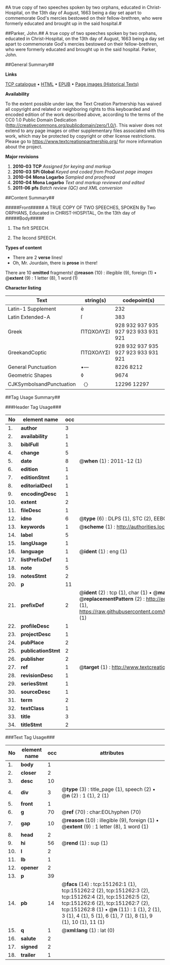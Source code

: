 #A true copy of two speeches spoken by two orphans, educated in Christ-Hospital, on the 13th day of August, 1663 being a day set apart to commemorate God's mercies bestowed on their fellow-brethren, who were formerly educated and brought up in the said hospital.#

##Parker, John.##
A true copy of two speeches spoken by two orphans, educated in Christ-Hospital, on the 13th day of August, 1663 being a day set apart to commemorate God's mercies bestowed on their fellow-brethren, who were formerly educated and brought up in the said hospital.
Parker, John.

##General Summary##

**Links**

[TCP catalogue](http://www.ota.ox.ac.uk/tcp/)  • 
[HTML](http://tei.it.ox.ac.uk/tcp/Texts-HTML/free/A91/A91423.html)  • 
[EPUB](http://tei.it.ox.ac.uk/tcp/Texts-EPUB/free/A91/A91423.epub) • 
[Page images (Historical Texts)](https://historicaltexts.jisc.ac.uk/eebo-42476211e)

**Availability**

To the extent possible under law, the Text Creation Partnership has waived all copyright and related or neighboring rights to this keyboarded and encoded edition of the work described above, according to the terms of the CC0 1.0 Public Domain Dedication (http://creativecommons.org/publicdomain/zero/1.0/). This waiver does not extend to any page images or other supplementary files associated with this work, which may be protected by copyright or other license restrictions. Please go to https://www.textcreationpartnership.org/ for more information about the project.

**Major revisions**

1. __2010-03__ __TCP__ *Assigned for keying and markup*
1. __2010-03__ __SPi Global__ *Keyed and coded from ProQuest page images*
1. __2010-04__ __Mona Logarbo__ *Sampled and proofread*
1. __2010-04__ __Mona Logarbo__ *Text and markup reviewed and edited*
1. __2011-06__ __pfs__ *Batch review (QC) and XML conversion*

##Content Summary##

#####Front#####
A TRUE COPY OF TWO SPEECHES, SPOKEN By Two ORPHANS, Educated in CHRIST-HOSPITAL, On the 13th day of 
#####Body#####

1. The firſt SPEECH.

1. The ſecond SPEECH.

**Types of content**

  * There are 2 **verse** lines!
  * Oh, Mr. Jourdain, there is **prose** in there!

There are 10 **omitted** fragments! 
 @__reason__ (10) : illegible (9), foreign (1)  •  @__extent__ (9) : 1 letter (8), 1 word (1)

**Character listing**


|Text|string(s)|codepoint(s)|
|---|---|---|
|Latin-1 Supplement|è|232|
|Latin Extended-A|ſ|383|
|Greek|ΠΤΩΧΟΛΥΣΙ|928 932 937 935 927 923 933 931 921|
|GreekandCoptic|ΠΤΩΧΟΛΥΣΙ|928 932 937 935 927 923 933 931 921|
|General Punctuation|•—|8226 8212|
|Geometric Shapes|◊|9674|
|CJKSymbolsandPunctuation|〈〉|12296 12297|

##Tag Usage Summary##

###Header Tag Usage###

|No|element name|occ|attributes|
|---|---|---|---|
|1.|__author__|3||
|2.|__availability__|1||
|3.|__biblFull__|1||
|4.|__change__|5||
|5.|__date__|8| @__when__ (1) : 2011-12 (1)|
|6.|__edition__|1||
|7.|__editionStmt__|1||
|8.|__editorialDecl__|1||
|9.|__encodingDesc__|1||
|10.|__extent__|2||
|11.|__fileDesc__|1||
|12.|__idno__|6| @__type__ (6) : DLPS (1), STC (2), EEBO-CITATION (1), OCLC (1), VID (1)|
|13.|__keywords__|1| @__scheme__ (1) : http://authorities.loc.gov/ (1)|
|14.|__label__|5||
|15.|__langUsage__|1||
|16.|__language__|1| @__ident__ (1) : eng (1)|
|17.|__listPrefixDef__|1||
|18.|__note__|5||
|19.|__notesStmt__|2||
|20.|__p__|11||
|21.|__prefixDef__|2| @__ident__ (2) : tcp (1), char (1)  •  @__matchPattern__ (2) : ([0-9\-]+):([0-9IVX]+) (1), (.+) (1)  •  @__replacementPattern__ (2) : http://eebo.chadwyck.com/downloadtiff?vid=$1&page=$2 (1), https://raw.githubusercontent.com/textcreationpartnership/Texts/master/tcpchars.xml#$1 (1)|
|22.|__profileDesc__|1||
|23.|__projectDesc__|1||
|24.|__pubPlace__|2||
|25.|__publicationStmt__|2||
|26.|__publisher__|2||
|27.|__ref__|1| @__target__ (1) : http://www.textcreationpartnership.org/docs/. (1)|
|28.|__revisionDesc__|1||
|29.|__seriesStmt__|1||
|30.|__sourceDesc__|1||
|31.|__term__|2||
|32.|__textClass__|1||
|33.|__title__|3||
|34.|__titleStmt__|2||


###Text Tag Usage###

|No|element name|occ|attributes|
|---|---|---|---|
|1.|__body__|1||
|2.|__closer__|2||
|3.|__desc__|10||
|4.|__div__|3| @__type__ (3) : title_page (1), speech (2)  •  @__n__ (2) : 1 (1), 2 (1)|
|5.|__front__|1||
|6.|__g__|70| @__ref__ (70) : char:EOLhyphen (70)|
|7.|__gap__|10| @__reason__ (10) : illegible (9), foreign (1)  •  @__extent__ (9) : 1 letter (8), 1 word (1)|
|8.|__head__|2||
|9.|__hi__|56| @__rend__ (1) : sup (1)|
|10.|__l__|2||
|11.|__lb__|1||
|12.|__opener__|2||
|13.|__p__|39||
|14.|__pb__|14| @__facs__ (14) : tcp:151262:1 (1), tcp:151262:2 (2), tcp:151262:3 (2), tcp:151262:4 (2), tcp:151262:5 (2), tcp:151262:6 (2), tcp:151262:7 (2), tcp:151262:8 (1)  •  @__n__ (11) : 1 (1), 2 (1), 3 (1), 4 (1), 5 (1), 6 (1), 7 (1), 8 (1), 9 (1), 10 (1), 11 (1)|
|15.|__q__|1| @__xml:lang__ (1) : lat (0)|
|16.|__salute__|2||
|17.|__signed__|2||
|18.|__trailer__|1||
